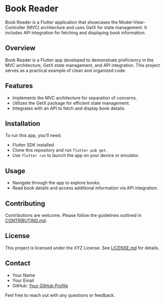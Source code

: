# Book Reader

Book Reader is a Flutter application that showcases the Model-View-Controller (MVC) architecture and uses GetX for state management. It includes API integration for fetching and displaying book information.

## Overview

Book Reader is a Flutter app developed to demonstrate proficiency in the MVC architecture, GetX state management, and API integration. This project serves as a practical example of clean and organized code.

## Features

- Implements the MVC architecture for separation of concerns.
- Utilizes the GetX package for efficient state management.
- Integrates with an API to fetch and display book details.

## Installation

To run this app, you'll need:

- Flutter SDK installed.
- Clone this repository and run `flutter pub get`.
- Use `flutter run` to launch the app on your device or emulator.

## Usage

- Navigate through the app to explore books.
- Read book details and access additional information via API integration.

## Contributing

Contributions are welcome. Please follow the guidelines outlined in [CONTRIBUTING.md](CONTRIBUTING.md).

## License

This project is licensed under the XYZ License. See [LICENSE.md](LICENSE.md) for details.

## Contact

- Your Name
- Your Email
- GitHub: [Your GitHub Profile](https://github.com/siyadkp)

Feel free to reach out with any questions or feedback.
